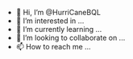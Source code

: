 - 👋 Hi, I’m @HurriCaneBQL
- 👀 I’m interested in ...
- 🌱 I’m currently learning ...
- 💞️ I’m looking to collaborate on ...
- 📫 How to reach me ...

<!---
HurriCaneBQL/HurriCaneBQL is a ✨ special ✨ repository because its `README.md` (this file) appears on your GitHub profile.
You can click the Preview link to take a look at your changes.
--->
